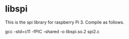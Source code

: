 # libspi

This is the spi library for raspberry Pi 3. Compile as follows.

gcc -std=c11 -fPIC -shared -o libspi.so.2 spi2.c

